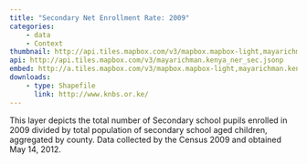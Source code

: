 ```yaml
---
title: "Secondary Net Enrollment Rate: 2009"
categories: 
    - data
    - Context
thumbnail: http://api.tiles.mapbox.com/v3/mapbox.mapbox-light,mayarichman.kenya_ner_sec/7/77/63.png128
api: http://api.tiles.mapbox.com/v3/mayarichman.kenya_ner_sec.jsonp
embed: http://a.tiles.mapbox.com/v3/mapbox.mapbox-light,mayarichman.kenya_ner_sec.html#6/-0.1318/37.0899
downloads:
    - type: Shapefile
      link: http://www.knbs.or.ke/
---
```

<p>This layer depicts the total number of Secondary school pupils enrolled in 2009 divided by total population of secondary school aged children, aggregated by county. Data collected by the Census 2009 and obtained May 14, 2012.</p>